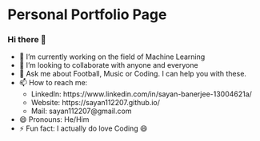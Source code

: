 # Personal Portfolio Page

### Hi there 👋

<!--
**sayan112207/sayan112207** is a ✨ _special_ ✨ repository because its `README.md` (this file) appears on your GitHub profile.

Here are some ideas to get you started:-->

- 🔭 I’m currently working on the field of Machine Learning
- 👯 I’m looking to collaborate with anyone and everyone
- 💬 Ask me about Football, Music or Coding. I can help you with these.
- 📫 How to reach me: <br>
    <ul><li>LinkedIn: https://www.linkedin.com/in/sayan-banerjee-13004621a/</li>
        <li>Website: https://sayan112207.github.io/</li>
        <li>Mail: sayan112207@gmail.com</li></ul>
- 😄 Pronouns: He/Him
- ⚡ Fun fact: I actually do love Coding 😄

